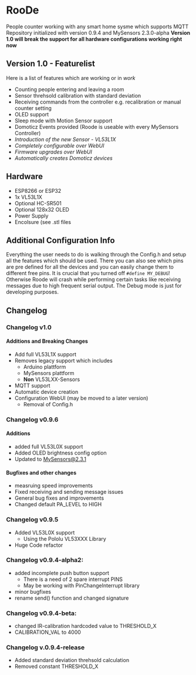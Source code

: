 # RooDe
People counter working with any smart home sysme which supports MQTT
Repository initialized with version 0.9.4 and MySensors 2.3.0-alpha
**Version 1.0 will break the support for all hardware configurations working right now**
## Version 1.0 - Featurelist
Here is a list of features which are working or in _work_
* Counting people entering and leaving a room
* Sensor threhsold calibration with standard deviation
* Receiving commands from the controller e.g. recalibration or manual counter setting
* OLED support
* Sleep mode with Motion Sensor support
* Domoticz Events provided (Roode is useable with every MySensors Controller)
* _Introduction of the new Sensor - VL53L1X_
* _Completely configurable over WebUI_
* _Firmware upgrades over WebUI_
* _Automatically creates Domoticz devices_

## Hardware
* ESP8266 or ESP32
* 1x VL53L1X
* Optional HC-SR501
* Optional 128x32 OLED
* Power Supply
* Encolsure (see .stl files

## Additional Configuration Info
Everything the user needs to do is walking through the Config.h and setup all the features which should be used. There you can also see which pins are pre defined for all the devices and you can easily change them to different free pins. 
It is crucial that you turned off `#define MY_DEBUG`! Otherwise Roode will crash while performing certain tasks like receiving messages due to high frequent serial output. The Debug mode is just for developing purposes. 

## Changelog
### Changelog v1.0
#### Additions and Breaking Changes
* Add full VL53L1X support
* Removes legacy support which includes
   * Arduino plattform
   * MySensors plattform
   * **Non** VL53LXX-Sensors
* MQTT support
* Automatic device creation
* Configuration WebUI (may be moved to a later version)
   * Removal of Config.h
   
### Changelog v0.9.6
#### Additions
* added full VL53L0X support
* Added OLED brightness config option
* Updated to MySensors@2.3.1
#### Bugfixes and other changes
* measruing speed improvements 
* Fixed receiving and sending message issues
* General bug fixes and improvements
* Changed default PA_LEVEL to HIGH

### Changelog v0.9.5
* Added VL53L0X support
    * Using the Pololu VL53XXX Library
* Huge Code refactor

### Changelog v0.9.4-alpha2:
* added incomplete push button support
    * There is a need of 2 spare interrupt PINS
    * May be working with PinChangeInterrupt library
* minor bugfixes
* rename send() function and changed signature
### Changelog v0.9.4-beta:
* changed IR-calibration hardcoded value to THRESHOLD_X 
* CALIBRATION_VAL to 4000
### Changelog v.0.9.4-release
* Added standard deviation threhsold calculation
* Removed constant THRESHOLD_X

